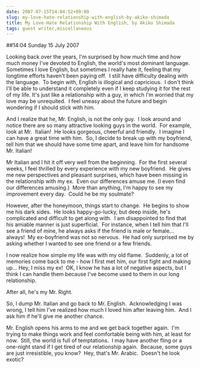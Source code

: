 ```yaml
---
date: 2007-07-15T14:04:52+09:00
slug: my-love-hate-relationship-with-english-by-akiko-shimada
title: My Love-Hate Relationship With English, by Akiko Shimada
tags: guest writer,miscellaneous
---
```


##14:04 Sunday 15 July 2007

Looking back over the years, I'm surprised by how much time and how much money I've devoted to English, the world's most dominant language.  Sometimes I love English, but sometimes I really hate it, feeling that my longtime efforts haven't been paying off.  I still have difficulty dealing with the language.  To begin with, English is illogical and capricious.  I don't think I'll be able to understand it completely even if I keep studying it for the rest of my life. It's just like a relationship with a guy, in which I'm worried that my love may be unrequited.  I feel uneasy about the future and begin wondering if I should stick with him.

And I realize that he, Mr. English, is not the only guy.  I look around and notice there are so many attractive looking guys in the world.  For example, look at Mr.  Italian!  He looks gorgeous, cheerful and friendly.  I imagine I can have a great time with him.  So, I decide to break up with my boyfriend, tell him that we should have some time apart, and leave him for handsome Mr. Italian!

Mr Italian and I hit it off very well from the beginning.  For the first several weeks, I feel thrilled by every experience with my new boyfriend.  He gives me new perspectives and pleasant surprises, which have been missing in the relationship with my ex.  Even our differences amuse me. (I even find our differences amusing.)  More than anything, I'm happy to see my improvement every day.  Could he be my soulmate?

However, after the honeymoon, things start to change.  He begins to show me his dark sides.  He looks happy-go-lucky, but deep inside, he's complicated and difficult to get along with.  I am disappointed to find that his amiable manner is just superficial.  For instance, when I tell him that I'll see a friend of mine, he always asks if the friend is male or female... always!  My ex-boyfriend was not so nervous.  He had only surprised me by asking whether I wanted to see one friend or a few friends.

I now realize how simple my life was with my old flame.  Suddenly, a lot of memories come back to me - how I first met him, our first fight and making up... Hey, I miss my ex!  OK, I know he has a lot of negative aspects, but I think I can handle them because I've become used to them in our long relationship.

After all, he's my Mr. Right.

So, I dump Mr. Italian and go back to Mr. English.  Acknowledging I was wrong, I tell him I've realized how much I loved him after leaving him.  And I ask him if he'll give me another chance.

Mr. English opens his arms to me and we get back together again.  I'm trying to make things work and feel comfortable being with him, at least for now.  Still, the world is full of temptations.  I may have another fling or a one-night stand if I get tired of our relationship again.  Because, some guys are just irresistible, you know?  Hey, that's Mr. Arabic.  Doesn't he look exotic?
